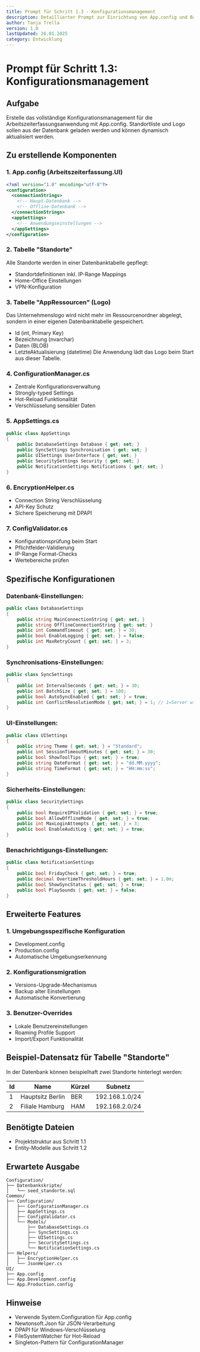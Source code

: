 ```yaml
---
title: Prompt für Schritt 1.3 - Konfigurationsmanagement
description: Detaillierter Prompt zur Einrichtung von App.config und Basis-Konfiguration. Standortdaten und Logo werden aus der Datenbank geladen
author: Tanja Trella
version: 1.0
lastUpdated: 26.01.2025
category: Entwicklung
---
```


# Prompt für Schritt 1.3: Konfigurationsmanagement

## Aufgabe
Erstelle das vollständige Konfigurationsmanagement für die Arbeitszeiterfassungsanwendung mit App.config. Standortliste und Logo sollen aus der Datenbank geladen werden und können dynamisch aktualisiert werden.

## Zu erstellende Komponenten

### 1. App.config (Arbeitszeiterfassung.UI)
```xml
<?xml version="1.0" encoding="utf-8"?>
<configuration>
  <connectionStrings>
    <!-- Haupt-Datenbank -->
    <!-- Offline-Datenbank -->
  </connectionStrings>
  <appSettings>
    <!-- Anwendungseinstellungen -->
  </appSettings>
</configuration>
```


### 2. Tabelle "Standorte"
Alle Standorte werden in einer Datenbanktabelle gepflegt:
- Standortdefinitionen inkl. IP-Range Mappings
- Home-Office Einstellungen
- VPN-Konfiguration

### 3. Tabelle "AppRessourcen" (Logo)
Das Unternehmenslogo wird nicht mehr im Ressourcenordner abgelegt, sondern in einer eigenen Datenbanktabelle gespeichert.
- Id (int, Primary Key)
- Bezeichnung (nvarchar)
- Daten (BLOB)
- LetzteAktualisierung (datetime)
Die Anwendung lädt das Logo beim Start aus dieser Tabelle.

### 4. ConfigurationManager.cs
- Zentrale Konfigurationsverwaltung
- Strongly-typed Settings
- Hot-Reload Funktionalität
- Verschlüsselung sensibler Daten

### 5. AppSettings.cs
```csharp
public class AppSettings
{
    public DatabaseSettings Database { get; set; }
    public SyncSettings Synchronisation { get; set; }
    public UISettings UserInterface { get; set; }
    public SecuritySettings Security { get; set; }
    public NotificationSettings Notifications { get; set; }
}
```

### 6. EncryptionHelper.cs
- Connection String Verschlüsselung
- API-Key Schutz
- Sichere Speicherung mit DPAPI

### 7. ConfigValidator.cs
- Konfigurationsprüfung beim Start
- Pflichtfelder-Validierung
- IP-Range Format-Checks
- Wertebereiche prüfen

## Spezifische Konfigurationen

### Datenbank-Einstellungen:
```csharp
public class DatabaseSettings
{
    public string MainConnectionString { get; set; }
    public string OfflineConnectionString { get; set; }
    public int CommandTimeout { get; set; } = 30;
    public bool EnableLogging { get; set; } = false;
    public int MaxRetryCount { get; set; } = 3;
}
```

### Synchronisations-Einstellungen:
```csharp
public class SyncSettings
{
    public int IntervalSeconds { get; set; } = 30;
    public int BatchSize { get; set; } = 100;
    public bool AutoSyncEnabled { get; set; } = true;
    public int ConflictResolutionMode { get; set; } = 1; // 1=Server wins
}
```

### UI-Einstellungen:
```csharp
public class UISettings
{
    public string Theme { get; set; } = "Standard";
    public int SessionTimeoutMinutes { get; set; } = 30;
    public bool ShowToolTips { get; set; } = true;
    public string DateFormat { get; set; } = "dd.MM.yyyy";
    public string TimeFormat { get; set; } = "HH:mm:ss";
}
```

### Sicherheits-Einstellungen:
```csharp
public class SecuritySettings
{
    public bool RequireIPValidation { get; set; } = true;
    public bool AllowOfflineMode { get; set; } = true;
    public int MaxLoginAttempts { get; set; } = 3;
    public bool EnableAuditLog { get; set; } = true;
}
```

### Benachrichtigungs-Einstellungen:
```csharp
public class NotificationSettings
{
    public bool FridayCheck { get; set; } = true;
    public decimal OvertimeThresholdHours { get; set; } = 1.0m;
    public bool ShowSyncStatus { get; set; } = true;
    public bool PlaySounds { get; set; } = false;
}
```

## Erweiterte Features

### 1. Umgebungsspezifische Konfiguration
- Development.config
- Production.config
- Automatische Umgebungserkennung

### 2. Konfigurationsmigration
- Versions-Upgrade-Mechanismus
- Backup alter Einstellungen
- Automatische Konvertierung

### 3. Benutzer-Overrides
- Lokale Benutzereinstellungen
- Roaming Profile Support
- Import/Export Funktionalität

## Beispiel-Datensatz für Tabelle "Standorte"
In der Datenbank können beispielhaft zwei Standorte hinterlegt werden:

| Id | Name              | Kürzel | Subnetz        |
|----|------------------|---------|---------------|
| 1  | Hauptsitz Berlin | BER     | 192.168.1.0/24|
| 2  | Filiale Hamburg  | HAM     | 192.168.2.0/24|

## Benötigte Dateien
- Projektstruktur aus Schritt 1.1
- Entity-Modelle aus Schritt 1.2

## Erwartete Ausgabe
```
Configuration/
├── Datenbankskripte/
│   └── seed_standorte.sql
Common/
├── Configuration/
│   ├── ConfigurationManager.cs
│   ├── AppSettings.cs
│   ├── ConfigValidator.cs
│   └── Models/
│       ├── DatabaseSettings.cs
│       ├── SyncSettings.cs
│       ├── UISettings.cs
│       ├── SecuritySettings.cs
│       └── NotificationSettings.cs
├── Helpers/
│   ├── EncryptionHelper.cs
│   └── JsonHelper.cs
UI/
├── App.config
├── App.Development.config
└── App.Production.config
```

## Hinweise
- Verwende System.Configuration für App.config
- Newtonsoft.Json für JSON-Verarbeitung
- DPAPI für Windows-Verschlüsselung
- FileSystemWatcher für Hot-Reload
- Singleton-Pattern für ConfigurationManager